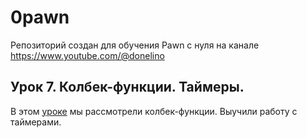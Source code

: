 # 0pawn
Репозиторий создан для обучения Pawn с нуля на канале https://www.youtube.com/@donelino

## Урок 7. Колбек-функции. Таймеры.

В этом [уроке](https://youtu.be/y-CxsPtA7X0) мы рассмотрели колбек-функции. Выучили работу с таймерами.